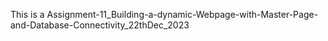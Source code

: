 This is a Assignment-11_Building-a-dynamic-Webpage-with-Master-Page-and-Database-Connectivity_22thDec_2023

